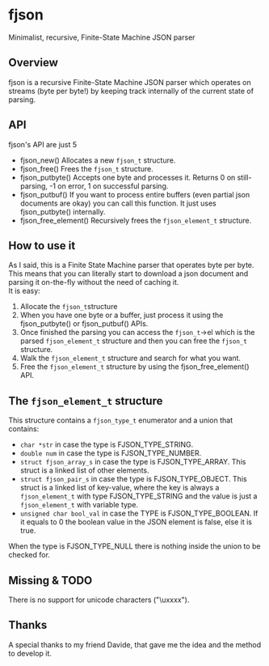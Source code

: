 # fjson
Minimalist, recursive, Finite-State Machine JSON parser

## Overview
fjson is a recursive Finite-State Machine JSON parser which operates on streams (byte per byte!) by keeping track internally
of the current state of parsing.

## API
fjson's API are just 5
- fjson_new() Allocates a new `fjson_t` structure.
- fjson_free() Frees the `fjson_t` structure.
- fjson_putbyte() Accepts one byte and processes it. Returns 0 on still-parsing, -1 on error, 1 on successful parsing.
- fjson_putbuf() If you want to process entire buffers (even partial json documents are okay) you can call this function. It just uses fjson_putbyte() internally.
- fjson_free_element() Recursively frees the `fjson_element_t` structure.

## How to use it
As I said, this is a Finite State Machine parser that operates byte per byte.  
This means that you can literally start to download a json document and parsing it on-the-fly without the need of caching it.  
It is easy:  
1. Allocate the `fjson_t`structure
2. When you have one byte or a buffer, just process it using the fjson_putbyte() or fjson_putbuf() APIs.
3. Once finished the parsing you can access the `fjson_t`->el which is the parsed `fjson_element_t` structure and then you can free the `fjson_t` structure.
4. Walk the `fjson_element_t` structure and search for what you want.
5. Free the `fjson_element_t` structure by using the fjson_free_element() API.

## The `fjson_element_t` structure
This structure contains a `fjson_type_t` enumerator and a union that contains:
- `char *str` in case the type is FJSON_TYPE_STRING.
- `double num` in case the type is FJSON_TYPE_NUMBER.
- `struct fjson_array_s` in case the type is FJSON_TYPE_ARRAY. This struct is a linked list of other elements.
- `struct fjson_pair_s` in case the type is FJSON_TYPE_OBJECT. This struct is a linked list of key-value, where the key is always a `fjson_element_t` with type FJSON_TYPE_STRING and the value is just a `fjson_element_t` with variable type.
- `unsigned char bool_val` in case the TYPE is FJSON_TYPE_BOOLEAN. If it equals to 0 the boolean value in the JSON element is false, else it is true.

When the type is FJSON_TYPE_NULL there is nothing inside the union to be checked for.


## Missing & TODO
There is no support for unicode characters ("\uxxxx").  

## Thanks
A special thanks to my friend Davide, that gave me the idea and the method to develop it.
